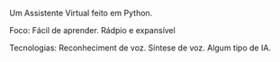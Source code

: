 Um Assistente Virtual feito em Python.

Foco:
    Fácil de aprender.
    Rádpio e expansível

Tecnologias:
    Reconheciment de voz.
    Síntese de voz.
    Algum tipo de IA.
    